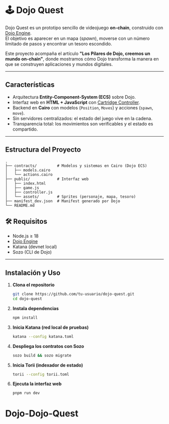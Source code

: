 # 🕹️ Dojo Quest

Dojo Quest es un prototipo sencillo de videojuego **on-chain**, construido con [Dojo Engine](https://dojoengine.org/overview).  
El objetivo es aparecer en un mapa (*spawn*), moverse con un número limitado de pasos y encontrar un tesoro escondido.  

Este proyecto acompaña el artículo **"Los Pilares de Dojo, creemos un mundo on-chain"**, donde mostramos cómo Dojo transforma la manera en que se construyen aplicaciones y mundos digitales.

---

##  Características

- Arquitectura **Entity-Component-System (ECS)** sobre Dojo.  
- Interfaz web en **HTML + JavaScript** con [Cartridge Controller](https://docs.cartridge.gg/controller/getting-started).  
- Backend en **Cairo** con modelos (`Position`, `Moves`) y acciones (`spawn`, `move`).  
- Sin servidores centralizados: el estado del juego vive en la cadena.  
- Transparencia total: los movimientos son verificables y el estado es compartido.  

---

##  Estructura del Proyecto

```plaintext
.
├── contracts/         # Modelos y sistemas en Cairo (Dojo ECS)
│   ├── models.cairo
│   └── actions.cairo
├── public/            # Interfaz web
│   ├── index.html
│   ├── game.js
│   ├── controller.js
│   └── assets/        # Sprites (personaje, mapa, tesoro)
├── manifest_dev.json  # Manifest generado por Dojo
└── README.md
```

## 🛠️ Requisitos

- Node.js ≥ 18
- [Dojo Engine](https://dojoengine.org/)
- Katana (devnet local)
- Sozo (CLI de Dojo)

---

##  Instalación y Uso

1. **Clona el repositorio**
   ```bash
   git clone https://github.com/tu-usuario/dojo-quest.git
   cd dojo-quest

2. **Instala dependencias**
   ```bash
   npm install

3. **Inicia Katana (red local de pruebas)**
   ```bash
   katana --config katana.toml

4. **Despliega los contratos con Sozo**
   ```bash
   sozo build && sozo migrate

5. **Inicia Torii (indexador de estado)**
   ```bash
   torii --config torii.toml

5. **Ejecuta la interfaz web**
   ```bash
   pnpm run dev
# Dojo-Dojo-Quest
